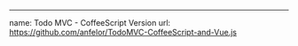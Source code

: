 ---
name: Todo MVC - CoffeeScript Version
url: https://github.com/anfelor/TodoMVC-CoffeeScript-and-Vue.js
